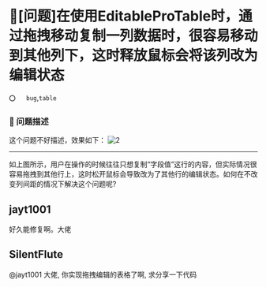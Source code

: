 # 🧐[问题]在使用EditableProTable时，通过拖拽移动复制一列数据时，很容易移动到其他列下，这时释放鼠标会将该列改为编辑状态

`⭕️   bug`,`table`

### 🧐 问题描述

这个问题不好描述，效果如下：
![2](https://user-images.githubusercontent.com/29675005/165421665-4110bec7-89ba-4d77-930a-b58d1e0860d0.gif)

---

如上图所示，用户在操作的时候往往只想复制“字段值”这行的内容，但实际情况很容易拖拽到其他行上，这时松开鼠标会导致改为了其他行的编辑状态。如何在不改变列间距的情况下解决这个问题呢?

## jayt1001

好久能修复啊。大佬

## SilentFlute

@jayt1001 大佬, 你实现拖拽编辑的表格了啊, 求分享一下代码
